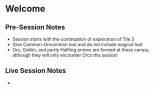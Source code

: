 # Welcome

## Pre-Session Notes
- Session starts with the continuation of exploration of Tile 3
- Give Common-Uncommon loot and do not include magical loot
- Orc, Goblin, and partly Halfling armies are formed at these camps, although they will only encounter Orcs this session

## Live Session Notes
- 
